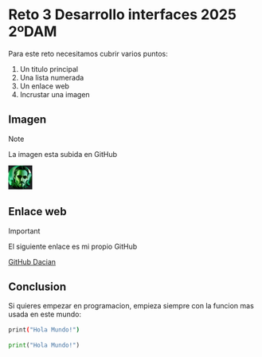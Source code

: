 # Reto 3 Desarrollo interfaces 2025 2ºDAM

Para este reto necesitamos cubrir varios puntos:
1. Un titulo principal
2. Una lista numerada
3. Un enlace web
4. Incrustar una imagen

## Imagen
>[!Note]  
> La imagen esta subida en GitHub
  
![Neo](https://github.com/DaciBlue/DesarolloInterfaces2DAM/blob/main/Proyectos/Retos/Reto3/neo.png)

## Enlace web
>[!Important]  
> El siguiente enlace es mi propio GitHub

[GitHub Dacian](https://github.com/DaciBlue)

## Conclusion
Si quieres empezar en programacion, empieza siempre con la funcion mas usada en este mundo:

```sh
print("Hola Mundo!")
```
```python
print("Hola Mundo!")
```
